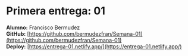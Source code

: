 # Primera entrega: 01

**Alumno:** Francisco Bermudez  
**GitHub:** [https://github.com/bermudezfran/Semana-01](https://github.com/bermudezfran/Semana-01)  
**Deploy:** [https://entrega-01.netlify.app/](https://entrega-01.netlify.app/)
